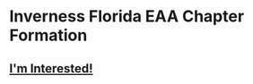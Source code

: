 # Inverness Florida EAA Chapter Formation

## [I'm Interested!](https://docs.google.com/forms/d/e/1FAIpQLSc1SligUHLudh_Ca8Ou2EWo-nT2NsmsHoSSQrI1_3uXqoaQbA/viewform)
